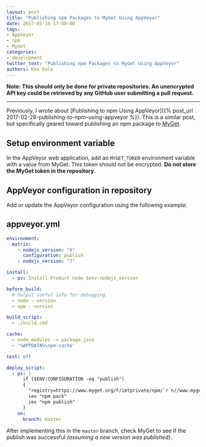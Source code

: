 ```yaml
---
layout: post
title: "Publishing npm Packages to MyGet Using AppVeyor"
date: 2017-05-16 17:00:00
tags:
- AppVeyor
- npm
- MyGet
categories:
- development
twitter_text: "Publishing npm Packages to MyGet Using AppVeyor"
authors: Ken Dale
---
```


**Note: This should only be done for private repositories. An unencrypted API key could be retrieved by any GitHub user submitting a pull request.**

---

Previously, I wrote about [Publishing to npm Using AppVeyor]({% post_url 2017-02-28-publishing-to-npm-using-appveyor %}). This is a similar post, but specifically geared toward publishing an npm package to [MyGet](https://myget.org/).

## Setup environment variable

In the AppVeyor web application, add an `MYGET_TOKEN` environment variable with a value from MyGet. This token should not be encrypted. **Do not store the MyGet token in the repository.**

## AppVeyor configuration in repository

Add or update the AppVeyor configuration using the following example:

## **appveyor.yml**

```yaml
environment:
  matrix:
    - nodejs_version: "6"
      configuration: publish
    - nodejs_version: "7"

install:
  - ps: Install-Product node $env:nodejs_version

before_build:
  # Output useful info for debugging.
  - node --version
  - npm --version

build_script:
  - ./build.cmd

cache:
  - node_modules -> package.json
  - '%APPDATA%\npm-cache'

test: off

deploy_script:
  - ps: |
      if ($ENV:CONFIGURATION -eq "publish")
      {
        "registry=https://www.myget.org/F/imtprivate/npm/`r`n//www.myget.org/F/imtprivate/npm/:_authToken=`$`{MYGET_TOKEN`}" | Out-File (Join-Path $ENV:APPVEYOR_BUILD_FOLDER ".npmrc") -Encoding UTF8
        iex "npm pack"
        iex "npm publish"
      }
    on:
      branch: master
```

After implementing this in the `master` branch, check MyGet to see if the publish was successful *(assuming a new version was published)*.
